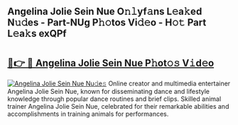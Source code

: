 ## Angelina Jolie Sein Nue O𝚗𝚕yf𝚊ns L𝚎a𝚔ed N𝚞𝚍es - Part-NUg P𝚑𝚘tos Vi𝚍𝚎o - H𝚘𝚝 Part L𝚎a𝚔s exQPf

# <h2><a href="http://kf57xn.oniu.top/?m=Angelina+Jolie+Sein+Nue">🔗👉 🔴 Angelina Jolie Sein Nue P𝚑ot𝚘𝚜 V𝚒d𝚎o</a></h2>

[![Angelina Jolie Sein Nue Nu𝚍e𝚜](https://i.imgur.com/0qMVB7G.gif)](http://kf57xn.oniu.top/?m=Angelina+Jolie+Sein+Nue)
Online creator and multimedia entertainer Angelina Jolie Sein Nue, known for disseminating dance and lifestyle knowledge through popular dance routines and brief clips. Skilled animal trainer Angelina Jolie Sein Nue, celebrated for their remarkable abilities and accomplishments in training animals for performances.  
